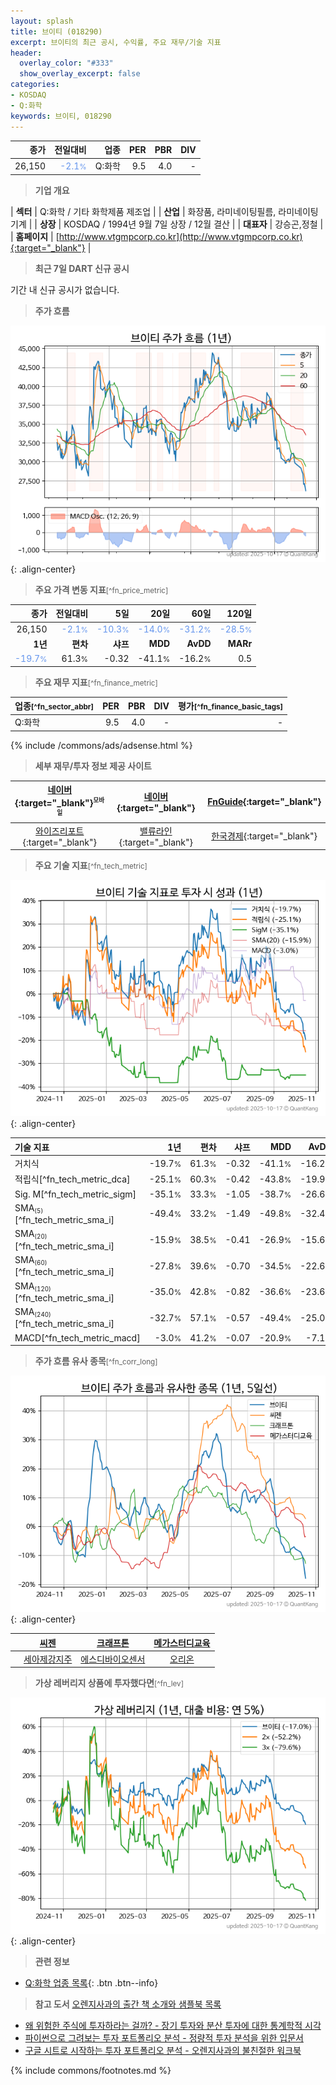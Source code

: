 ```yaml
---
layout: splash
title: 브이티 (018290)
excerpt: 브이티의 최근 공시, 수익률, 주요 재무/기술 지표
header:
  overlay_color: "#333"
  show_overlay_excerpt: false
categories:
- KOSDAQ
- Q:화학
keywords: 브이티, 018290
---
```


| **종가** | **전일대비** | **업종** | **PER** | **PBR** | **DIV** |
| -------: | -----------: | -------: | ------: | ------: | ------: |
| 26,150 | <span style="color: cornflowerblue">-2.1<small>%</small></span> | Q:화학 | 9.5 | 4.0 | - |

<!-- more -->


> **기업 개요**<a id="company"></a>

| <span style="white-space:nowrap;">**섹터**</span> | Q:화학 / 기타 화학제품 제조업 |
| <span style="white-space:nowrap;">**산업**</span> | 화장품, 라미네이팅필름, 라미네이팅기계 |
| <span style="white-space:nowrap;">**상장**</span> | KOSDAQ / 1994년 9월 7일 상장 / 12월 결산 |
| <span style="white-space:nowrap;">**대표자**</span> | 강승곤,정철 |
| <span style="white-space:nowrap;">**홈페이지**</span> | [http://www.vtgmpcorp.co.kr](http://www.vtgmpcorp.co.kr){:target="_blank"} |


> **최근 7일 DART 신규 공시**<a id="dart"></a>

기간 내 신규 공시가 없습니다.


> **주가 흐름**<a id="price"></a>

![018290](/stock/images/018290.png){: .align-center}


> **주요 가격 변동 지표**<small>[^fn_price_metric]</small>

| **종가** | **전일대비** | **5일** | **20일** | **60일** | **120일** |
| -------: | -----------: | ------: | -------: | -------: | --------: |
| 26,150 | <span style="color: cornflowerblue">-2.1<small>%</small></span> | <span style="color: cornflowerblue">-10.3<small>%</small></span> | <span style="color: cornflowerblue">-14.0<small>%</small></span> | <span style="color: cornflowerblue">-31.2<small>%</small></span> | <span style="color: cornflowerblue">-28.5<small>%</small></span> |
| **1년** | **편차** | **샤프** | **MDD** | **AvDD** | **MARr** |
| <span style="color: cornflowerblue">-19.7<small>%</small></span> | 61.3<small>%</small> | -0.32 | -41.1<small>%</small> | -16.2<small>%</small> | 0.5 |


> **주요 재무 지표**<small>[^fn_finance_metric]</small>

| **업종**<small>[^fn_sector_abbr]</small> | **PER** | **PBR** | **DIV** | **평가**<small>[^fn_finance_basic_tags]</small> |
| :--------------------------------------- | ------: | ------: | ------: | ----------------------------------------------: |
| Q:화학 | 9.5 | 4.0 | - | - |



{% include /commons/ads/adsense.html %}

> **세부 재무/투자 정보 제공 사이트**

| [네이버](https://m.stock.naver.com/domestic/stock/018290/finance/summary){:target="_blank"}<sup><small>모바일</small></sup> | [네이버](https://finance.naver.com/item/coinfo.naver?code=018290){:target="_blank"} | [FnGuide](https://comp.fnguide.com/SVO2/ASP/SVD_Invest.asp?gicode=A018290&MenuYn=Y){:target="_blank"} |
| :---: | :---: | :---: |
| [와이즈리포트](https://comp.wisereport.co.kr/company/c1040001.aspx?cmp_cd=018290){:target="_blank"} | [밸류라인](https://www.valueline.co.kr/finance/summary/018290){:target="_blank"} | [한국경제](https://markets.hankyung.com/stock/018290/financial-summary){:target="_blank"} |


> **주요 기술 지표**<small>[^fn_tech_metric]</small>


![018290](/stock/images/018290_tech.png){: .align-center}

| **기술 지표** | **1년** | **편차** | **샤프** | **MDD** | **AvDD** |
| :------------ | ------: | -----------: | -------: | ------: | -------: |
| 거치식 | -19.7<small>%</small> | 61.3<small>%</small> | -0.32 | -41.1<small>%</small> | -16.2<small>%</small> |
| 적립식[^fn_tech_metric_dca] | -25.1<small>%</small> | 60.3<small>%</small> | -0.42 | -43.8<small>%</small> | -19.9<small>%</small> |
| Sig. M[^fn_tech_metric_sigm] | -35.1<small>%</small> | 33.3<small>%</small> | -1.05 | -38.7<small>%</small> | -26.6<small>%</small> |
| SMA<small><sub>(5)</sub></small>[^fn_tech_metric_sma_i] | -49.4<small>%</small> | 33.2<small>%</small> | -1.49 | -49.8<small>%</small> | -32.4<small>%</small> |
| SMA<small><sub>(20)</sub></small>[^fn_tech_metric_sma_i] | -15.9<small>%</small> | 38.5<small>%</small> | -0.41 | -26.9<small>%</small> | -15.6<small>%</small> |
| SMA<small><sub>(60)</sub></small>[^fn_tech_metric_sma_i] | -27.8<small>%</small> | 39.6<small>%</small> | -0.70 | -34.5<small>%</small> | -22.6<small>%</small> |
| SMA<small><sub>(120)</sub></small>[^fn_tech_metric_sma_i] | -35.0<small>%</small> | 42.8<small>%</small> | -0.82 | -36.6<small>%</small> | -23.6<small>%</small> |
| SMA<small><sub>(240)</sub></small>[^fn_tech_metric_sma_i] | -32.7<small>%</small> | 57.1<small>%</small> | -0.57 | -49.4<small>%</small> | -25.0<small>%</small> |
| MACD[^fn_tech_metric_macd] | -3.0<small>%</small> | 41.2<small>%</small> | -0.07 | -20.9<small>%</small> | -7.1<small>%</small> |


> **주가 흐름 유사 종목**<a id="corr"></a><small>[^fn_corr_long]</small>

![018290](/stock/images/018290_corr.png){: .align-center}

|       | [씨젠](/096530/) | [크래프톤](/259960/) | [메가스터디교육](/215200/) |
| :---: | :------------------------------------: | :------------------------------------: | :------------------------------------: |
|       | [세아제강지주](/003030/) | [에스디바이오센서](/137310/) | [오리온](/271560/) |


> **가상 레버리지 상품에 투자했다면**<a id="2x"></a><small>[^fn_lev]</small>

![018290](/stock/images/018290_2x.png){: .align-center}


> **관련 정보**

- [Q:화학 업종 목록](/stats/sector/kosdaq_업종_화학_종목/){: .btn .btn--info}

> **참고 도서** [오렌지사과의 출간 책 소개와 샘플북 목록](https://kongdori.tistory.com/691)

- [왜 위험한 주식에 투자하라는 걸까? - 장기 투자와 분산 투자에 대한 통계학적 시각](https://kongdori.tistory.com/421)
- [파이썬으로 그려보는 투자 포트폴리오 분석  - 정량적 투자 분석을 위한 입문서](https://kongdori.tistory.com/643)
- [구글 시트로 시작하는 투자 포트폴리오 분석 - 오렌지사과의 불친절한 워크북](https://kongdori.tistory.com/449)


{% include commons/footnotes.md %}